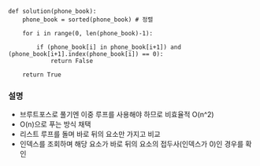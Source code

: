 ```
def solution(phone_book):
    phone_book = sorted(phone_book) # 정렬

    for i in range(0, len(phone_book)-1):

        if (phone_book[i] in phone_book[i+1]) and (phone_book[i+1].index(phone_book[i]) == 0):
            return False 

    return True
```

### 설명
- 브루트포스로 풀기엔 이중 루프를 사용해야 하므로 비효율적 O(n^2)
- O(n)으로 푸는 방식 채택
- 리스트 루프를 돌며 바로 뒤의 요소만 가지고 비교
- 인덱스를 조회하며 해당 요소가 바로 뒤의 요소의 접두사(인덱스가 0)인 경우를 확인